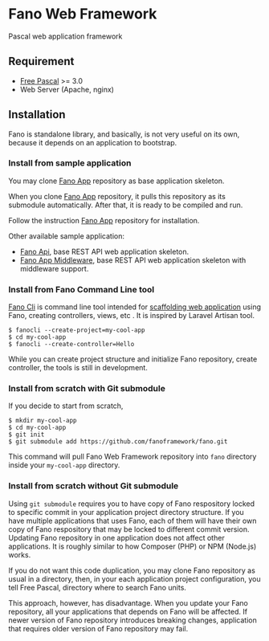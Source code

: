 # Fano Web Framework

Pascal web application framework

## Requirement

- [Free Pascal](https://www.freepascal.org/) >= 3.0
- Web Server (Apache, nginx)

## Installation

Fano is standalone library, and basically, is not very useful on its own,
because it depends on an application to bootstrap.

### Install from sample application

You may clone [Fano App](https://github.com/fanoframework/fano-app) repository as
base application skeleton.

When you clone [Fano App](https://github.com/fanoframework/fano-app) repository,
it pulls this repository as its submodule automatically. After that, it is ready to be compiled and run.

Follow the instruction [Fano App](https://github.com/fanoframework/fano-app) repository for installation.

Other available sample application:

- [Fano Api](https://github.com/fanoframework/fano-api), base REST API web application skeleton.
- [Fano App Middleware](https://github.com/fanoframework/fano-app-middleware), base REST API web application skeleton with middleware support.

### Install from Fano Command Line tool

[Fano Cli](https://github.com/fanoframework/fano-cli) is command line tool intended
for [scaffolding web application](https://fanoframework.github.io/scaffolding-with-fano-cli/) using Fano, creating controllers, views, etc . It is inspired by Laravel Artisan tool.

    $ fanocli --create-project=my-cool-app
    $ cd my-cool-app
    $ fanocli --create-controller=Hello

While you can create project structure and initialize Fano repository, create controller, the tools is still in development.

### Install from scratch with Git submodule

If you decide to start from scratch,

    $ mkdir my-cool-app
    $ cd my-cool-app
    $ git init
    $ git submodule add https://github.com/fanoframework/fano.git

This command will pull Fano Web Framework repository into `fano` directory inside
your `my-cool-app` directory.

### Install from scratch without Git submodule

Using `git submodule` requires you to have copy of Fano respository locked to specific commit in your application project directory structure. If you have multiple applications that uses Fano, each of them will have their own copy of Fano respository that may be locked to different commit version. Updating Fano repository in one application does not affect other applications. It is roughly similar to how Composer (PHP) or NPM (Node.js) works.

If you do not want this code duplication, you may clone Fano repository as usual
in a directory, then, in your each application project configuration, you tell
Free Pascal, directory where to search Fano units.

This approach, however, has disadvantage. When you update your Fano repository,
all your applications that depends on Fano will be affected. If newer version of Fano repository introduces breaking changes, application that requires older version of Fano repository may fail.
